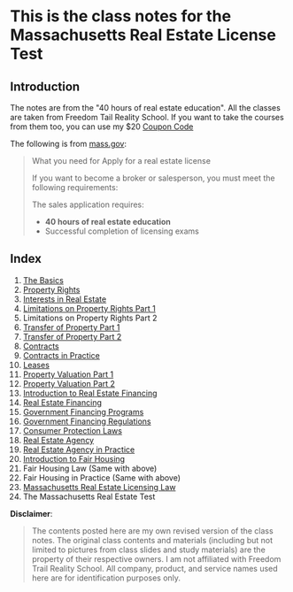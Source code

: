 # This is the class notes for the Massachusetts Real Estate License Test

## Introduction 

The notes are from the "40 hours of real estate education". All the classes are taken from Freedom Tail Reality School. If you want to take the courses from them too, you can use my $20 [Coupon Code](https://www.bostonrealestateclass.com/referral/ma-salesperson/5fa062b9db5715000c612df6)

 The following is from [mass.gov](https://www.mass.gov/how-to/apply-for-a-real-estate-license):

> What you need for Apply for a real estate license
>
> If you want to become a broker or salesperson, you must meet the following requirements:
>
> The sales application requires:
>
> * **40 hours of real estate education**
> * Successful completion of licensing exams



## Index

1. [The Basics](https://github.com/decilem/MA-RE-LicenseCourseNotes/blob/main/Class%2001%20The%20basis.md)
2.  [Property Rights](https://github.com/decilem/MA-RE-LicenseCourseNotes/blob/main/Class%2002%20Property%20Rights.md)
3.  [Interests in Real Estate](https://github.com/decilem/MA-RE-LicenseCourseNotes/blob/main/Class%2003%20Interests%20in%20Real%20Estate.md)
4.  [Limitations on Property Rights Part 1](https://github.com/decilem/MA-RE-LicenseCourseNotes/blob/main/Class%2004%20Property%20Right%20Limitations%201%262.md)
5.  Limitations on Property Rights Part 2 
6.  [Transfer of Property Part 1](https://github.com/decilem/MA-RE-LicenseCourseNotes/blob/main/Class%2006%20Transfer%20of%20Property%20Part%201.md)
7.  [Transfer of Property Part 2](https://github.com/decilem/MA-RE-LicenseCourseNotes/blob/main/Class%2007%20Transfer%20of%20Property%20Part%202.md)
8.  [Contracts](https://github.com/decilem/MA-RE-LicenseCourseNotes/blob/main/Class%2008%20Contracts.md)
9.  [Contracts in Practice](https://github.com/decilem/MA-RE-LicenseCourseNotes/blob/main/Class%2009%20Contracts%20in%20Practice.md)
10.  [Leases](https://github.com/decilem/MA-RE-LicenseCourseNotes/blob/main/Class%2010%20Leases.md)
11.  [Property Valuation Part 1](https://github.com/decilem/MA-RE-LicenseCourseNotes/blob/main/Class%2011%20Property%20Valuation%20Part%201.md)
12.  [Property Valuation Part 2](https://github.com/decilem/MA-RE-LicenseCourseNotes/blob/main/Class%2012%20Property%20Valuation%20Part%202.md)
13.  [Introduction to Real Estate Financing](https://github.com/decilem/MA-RE-LicenseCourseNotes/blob/main/Class%2013%20Introduction%20to%20Real%20Estate%20Financing.md)
14.  [Real Estate Financing](https://github.com/decilem/MA-RE-LicenseCourseNotes/blob/main/Class%2014%20Real%20Estate%20Financing.md)
15.  [Government Financing Programs](https://github.com/decilem/MA-RE-LicenseCourseNotes/blob/main/Class%2015%20Government%20Financing%20Programs.md)
16.  [Government Financing Regulations](https://github.com/decilem/MA-RE-LicenseCourseNotes/blob/main/Class%2016%20Government%20Financing%20Regulations%20(%E5%90%8E%E5%8D%8A%E8%8A%82%E8%AF%BE).md)
17.  [Consumer Protection Laws](https://github.com/decilem/MA-RE-LicenseCourseNotes/blob/main/Class%2017%20Consumer%20Protection%20Laws%E5%89%8D%E5%8D%8A.md)
18.  [Real Estate Agency](https://github.com/decilem/MA-RE-LicenseCourseNotes/blob/main/Class%2018%20%20Real%20Estate%20Agency.md)
19.  [Real Estate Agency in Practice](https://github.com/decilem/MA-RE-LicenseCourseNotes/blob/main/Class%2019%20%20Real%20Estate%20Agency%20in%20practice.md)
20.  [Introduction to Fair Housing](https://github.com/decilem/MA-RE-LicenseCourseNotes/blob/main/Class%2020-22%20Three%20topics%20on%20Fair%20Housing.md)
21.  Fair Housing Law (Same with above)
22.  Fair Housing in Practice (Same with above)
23.  [Massachusetts Real Estate Licensing Law](https://github.com/decilem/MA-RE-LicenseCourseNotes/blob/main/Class%2024%20The%20Massachusetts%20Real%20Estate%20Test.md)
24.  The Massachusetts Real Estate Test



**Disclaimer**: 

> The contents posted here are my own revised version of the class notes. The original class contents and materials (including but not limited to pictures from class slides and study materials) are the property of their respective owners. I am not affiliated with Freedom Trail Reality School. All company, product, and service names used here are for identification purposes only. 
